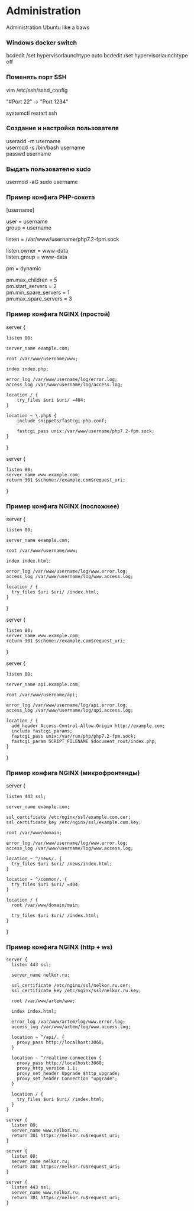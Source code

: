 # Administration
Administration Ubuntu like a baws

### Windows docker switch

bcdedit /set hypervisorlaunchtype auto
bcdedit /set hypervisorlaunchtype off

### Поменять порт SSH

vim /etc/ssh/sshd_config

"#Port 22" -> "Port 1234"

systemctl restart ssh

### Создание и настройка пользователя

useradd -m username  
usermod -s /bin/bash username  
passwd username

### Выдать пользователю sudo

usermod -aG sudo username

### Пример конфига PHP-сокета

[username]  

user = username  
group = username  

listen = /var/www/username/php7.2-fpm.sock  

listen.owner = www-data  
listen.group = www-data  

pm = dynamic  

pm.max_children = 5  
pm.start_servers = 2  
pm.min_spare_servers = 1  
pm.max_spare_servers = 3  

### Пример конфига NGINX (простой)

server {  

    listen 80;  

    server_name example.com;  

    root /var/www/username/www;  

    index index.php;  

    error_log /var/www/username/log/error.log;  
    access_log /var/www/username/log/access.log;  

    location / {  
        try_files $uri $uri/ =404;  
    }  

    location ~ \.php$ {  
        include snippets/fastcgi-php.conf;  

        fastcgi_pass unix:/var/www/username/php7.2-fpm.sock;  
    }  
}  

server {  

    listen 80;  
    server_name www.example.com;  
    return 301 $scheme://example.com$request_uri;  
}  

### Пример конфига NGINX (посложнее)

server {  

    listen 80;  

    server_name example.com;  

    root /var/www/username/www;  

    index index.html;  

    error_log /var/www/username/log/www.error.log;  
    access_log /var/www/username/log/www.access.log;  

    location / {  
      try_files $uri $uri/ /index.html;  
    }  
}  

server {  

    listen 80;  
    server_name www.example.com;  
    return 301 $scheme://example.com$request_uri;  
}  

server {  

    listen 80;  
    
    server_name api.example.com;  

    root /var/www/username/api;  

    error_log /var/www/username/log/api.error.log;  
    access_log /var/www/username/log/api.access.log;  

    location / {  
      add_header Access-Control-Allow-Origin http://example.com;  
      include fastcgi_params;  
      fastcgi_pass unix:/var/run/php/php7.2-fpm.sock;  
      fastcgi_param SCRIPT_FILENAME $document_root/index.php;  
    }  
}  

### Пример конфига NGINX (микрофронтенды)

server {  

    listen 443 ssl;  

    server_name example.com;  

    ssl_certificate /etc/nginx/ssl/example.com.cer;
    ssl_certificate_key /etc/nginx/ssl/example.com.key;

    root /var/www/domain;  

    error_log /var/www/username/log/www.error.log;  
    access_log /var/www/username/log/www.access.log;  

    location ~ ^/news/. {
      try_files $uri $uri/ /news/index.html;
    }

    location ~ ^/common/. {
      try_files $uri $uri/ =404;
    }

    location / {  
      root /var/www/domain/main;

      try_files $uri $uri/ /index.html;
    }  
}  

### Пример конфига NGINX (http + ws)

```
server {  
  listen 443 ssl;  

  server_name nelkor.ru;  

  ssl_certificate /etc/nginx/ssl/nelkor.ru.cer;  
  ssl_certificate_key /etc/nginx/ssl/nelkor.ru.key;  

  root /var/www/artem/www;  

  index index.html;  

  error_log /var/www/artem/log/www.error.log;  
  access_log /var/www/artem/log/www.access.log;  

  location ~ ^/api/. {  
    proxy_pass http://localhost:3060;  
  }  

  location ~ ^/realtime-connection {  
    proxy_pass http://localhost:3060;  
    proxy_http_version 1.1;  
    proxy_set_header Upgrade $http_upgrade;  
    proxy_set_header Connection "upgrade";  
  }  

  location / {  
    try_files $uri $uri/ /index.html;  
  }  
}  

server {  
  listen 80;  
  server_name www.nelkor.ru;  
  return 301 https://nelkor.ru$request_uri;  
}  

server {  
  listen 80;  
  server_name nelkor.ru;  
  return 301 https://nelkor.ru$request_uri;  
}  

server {  
  listen 443 ssl;  
  server_name www.nelkor.ru;  
  return 301 https://nelkor.ru$request_uri;  
}  
```

